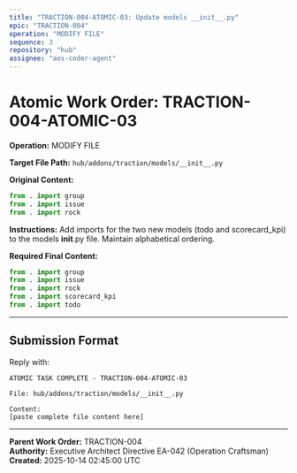 ```yaml
---
title: "TRACTION-004-ATOMIC-03: Update models __init__.py"
epic: "TRACTION-004"
operation: "MODIFY FILE"
sequence: 3
repository: "hub"
assignee: "aos-coder-agent"
---
```


# Atomic Work Order: TRACTION-004-ATOMIC-03

**Operation:** MODIFY FILE

**Target File Path:** `hub/addons/traction/models/__init__.py`

**Original Content:**
```python
from . import group
from . import issue
from . import rock
```

**Instructions:**
Add imports for the two new models (todo and scorecard_kpi) to the models __init__.py file. Maintain alphabetical ordering.

**Required Final Content:**
```python
from . import group
from . import issue
from . import rock
from . import scorecard_kpi
from . import todo
```

---

## Submission Format

Reply with:
```
ATOMIC TASK COMPLETE - TRACTION-004-ATOMIC-03

File: hub/addons/traction/models/__init__.py

Content:
[paste complete file content here]
```

---

**Parent Work Order:** TRACTION-004  
**Authority:** Executive Architect Directive EA-042 (Operation Craftsman)  
**Created:** 2025-10-14 02:45:00 UTC

